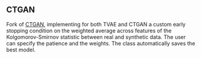 ## CTGAN

Fork of [CTGAN](https://github.com/sdv-dev/CTGAN), implementing for both TVAE and CTGAN a custom early stopping condition on the weighted average across features of the Kolgomorov-Smirnov statistic between real and synthetic data. The user can specify the patience and the weights. The class automatically saves the best model.
